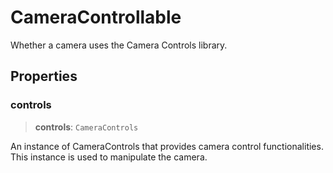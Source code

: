 # CameraControllable

Whether a camera uses the Camera Controls library.

## Properties

### controls

> **controls**: `CameraControls`

An instance of CameraControls that provides camera control functionalities.
This instance is used to manipulate the camera.

